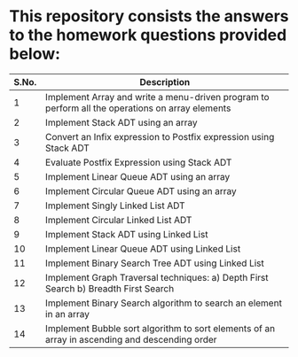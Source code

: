 # This repository consists the answers to the homework questions provided below:

| S.No. | Description                                                                                     |
| ----- | ----------------------------------------------------------------------------------------------- |
| 1     | Implement Array and write a menu-driven program to perform all the operations on array elements |
| 2     | Implement Stack ADT using an array                                                              |
| 3     | Convert an Infix expression to Postfix expression using Stack ADT                               |
| 4     | Evaluate Postfix Expression using Stack ADT                                                     |
| 5     | Implement Linear Queue ADT using an array                                                       |
| 6     | Implement Circular Queue ADT using an array                                                     |
| 7     | Implement Singly Linked List ADT                                                                |
| 8     | Implement Circular Linked List ADT                                                              |
| 9     | Implement Stack ADT using Linked List                                                           |
| 10    | Implement Linear Queue ADT using Linked List                                                    |
| 11    | Implement Binary Search Tree ADT using Linked List                                              |
| 12    | Implement Graph Traversal techniques: a) Depth First Search b) Breadth First Search             |
| 13    | Implement Binary Search algorithm to search an element in an array                              |
| 14    | Implement Bubble sort algorithm to sort elements of an array in ascending and descending order  |
